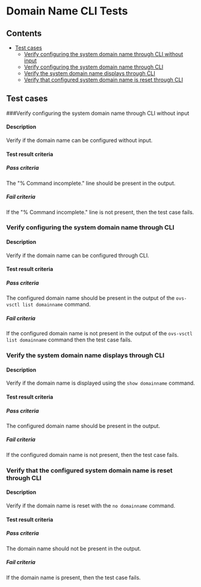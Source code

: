 # Domain Name CLI Tests


## Contents

- [Test cases](#test-cases)
	- [Verify configuring the system domain name through CLI without input](#verify-configuring-the-system-domain-name-through-cli-without-input)
	- [Verify configuring the system domain name through CLI](#verify-configuring-the-system-domain-name-through-cli)
	- [Verify the system domain name displays through CLI](#verify-the-system-domain-name-displays-through-cli)
	- [Verify that configured system domain name is reset through CLI](#verify-that-configured-system-domain-name-is-reset-through-cli)

## Test cases
###Verify configuring the system domain name through CLI without input
#### Description
Verify if the domain name can be configured without input.
#### Test result criteria
##### Pass criteria
The "% Command incomplete." line should be present in the output.
##### Fail criteria
If the "% Command incomplete." line is not present, then the test case fails.


### Verify configuring the system domain name through CLI
#### Description
Verify if the domain name can be configured through CLI.
#### Test result criteria
##### Pass criteria
The configured domain name should be present in the output of the `ovs-vsctl list domainname` command.
##### Fail criteria
If the configured domain name is not present in the output of the `ovs-vsctl list domainname` command then the test case fails.

### Verify the system domain name displays through CLI
#### Description
Verify if the domain name is displayed using the `show domainname` command.
#### Test result criteria
##### Pass criteria
The configured domain name should be  present in the output.
##### Fail criteria
If the configured domain name is not present, then the test case fails.



### Verify that the configured system domain name is reset through CLI
#### Description
Verify if the domain name is reset with the `no domainname` command.
#### Test result criteria
##### Pass criteria
The domain name should not be  present in the output.
##### Fail criteria ####
If the domain name is present, then the test case fails.
